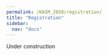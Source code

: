 ```yaml
---
permalink: /KASM_2020/registration/
title: "Registration"
sidebar:
  nav: "docs"
---
```


Under construction